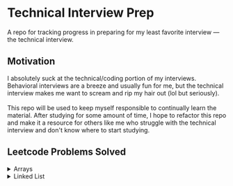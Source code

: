 # Technical Interview Prep
A repo for tracking progress in preparing for my least favorite interview — the technical interview.

## Motivation
I absolutely suck at the technical/coding portion of my interviews. Behavioral interviews
are a breeze and usually fun for me, but the technical interview makes me want to
scream and rip my hair out (lol but seriously).
<br /> <br />
This repo will be used to keep myself responsible to continually learn 
the material. After studying for some amount of time, I hope to refactor this repo
and make it a resource for others like me who struggle with the technical interview 
and don't know where to start studying.

## Leetcode Problems Solved
<details>
    <summary>Arrays</summary>

   * [Rotate Array](https://leetcode.com/problems/rotate-array/)
   * [Two Sum](https://leetcode.com/problems/two-sum/)


</details>

<details>
    <summary>Linked List</summary>

   * [Remove Linked List Elements](https://leetcode.com/problems/remove-linked-list-elements/)
   * [Intersection of Two Linked Lists](https://leetcode.com/problems/intersection-of-two-linked-lists/)
   * [Linked List Cycle](https://leetcode.com/problems/linked-list-cycle/)
   * [Palindrome Linked List](https://leetcode.com/problems/palindrome-linked-list/)
   * [Middle of Linked List](https://leetcode.com/problems/middle-of-the-linked-list/)


</details>

